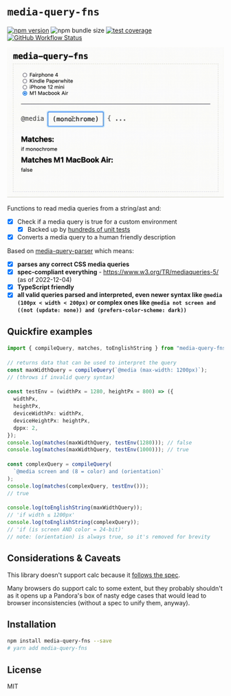 # `media-query-fns`

[![npm version](https://img.shields.io/npm/v/media-query-fns.svg?style=flat-square)](https://www.npmjs.com/package/media-query-fns)
![npm bundle size](https://img.shields.io/bundlephobia/minzip/media-query-fns?style=flat-square)
[![test coverage](https://img.shields.io/badge/dynamic/json?style=flat-square&color=brightgreen&label=coverage&query=%24.total.branches.pct&url=https%3A%2F%2Fraw.githubusercontent.com%2Ftbjgolden%2Fmedia-query-fns%2Fmain%2Fcoverage%2Fcoverage-summary.json)](https://www.npmjs.com/package/media-query-fns)
[![GitHub Workflow Status](https://img.shields.io/github/workflow/status/tbjgolden/media-query-fns/Release?style=flat-square)](https://github.com/tbjgolden/media-query-fns/actions?query=workflow%3ARelease)

![](screen.gif)

Functions to read media queries from a string/ast and:

- [x] Check if a media query is true for a custom environment
  - [x] Backed up by [hundreds of unit tests](https://github.com/tbjgolden/media-query-fns/blob/main/src/matches.test.ts)
- [x] Converts a media query to a human friendly description

Based on [media-query-parser](https://github.com/tbjgolden/media-query-parser) which means:

- [x] **parses any correct CSS media queries**
- [x] **spec-compliant everything** - https://www.w3.org/TR/mediaqueries-5/ (as of 2022-12-04)
- [x] **TypeScript friendly**
- [x] **all valid queries parsed and interpreted, even newer syntax like
      `@media (100px < width < 200px)` or complex ones like `@media not screen and ((not (update: none)) and (prefers-color-scheme: dark))`**

## Quickfire examples

```ts
import { compileQuery, matches, toEnglishString } from "media-query-fns";

// returns data that can be used to interpret the query
const maxWidthQuery = compileQuery(`@media (max-width: 1200px)`);
// (throws if invalid query syntax)

const testEnv = (widthPx = 1280, heightPx = 800) => ({
  widthPx,
  heightPx,
  deviceWidthPx: widthPx,
  deviceHeightPx: heightPx,
  dppx: 2,
});
console.log(matches(maxWidthQuery, testEnv(1280))); // false
console.log(matches(maxWidthQuery, testEnv(1000))); // true

const complexQuery = compileQuery(
  `@media screen and (8 = color) and (orientation)`
);
console.log(matches(complexQuery, testEnv()));
// true

console.log(toEnglishString(maxWidthQuery));
// 'if width ≤ 1200px'
console.log(toEnglishString(complexQuery));
// 'if (is screen AND color = 24-bit)'
// note: (orientation) is always true, so it's removed for brevity
```

## Considerations & Caveats

This library doesn't support calc because it [follows the spec](https://www.w3.org/TR/mediaqueries-4/#ref-for-media-feature%E2%91%A0%E2%93%AA).

Many browsers do support calc to some extent, but they probably shouldn't as it opens up a Pandora's box of nasty edge cases that would lead to browser inconsistencies (without a spec to unify them, anyway).

## Installation

```sh
npm install media-query-fns --save
# yarn add media-query-fns
```

<!-- ## [`API`](docs/api) -->

## License

MIT
